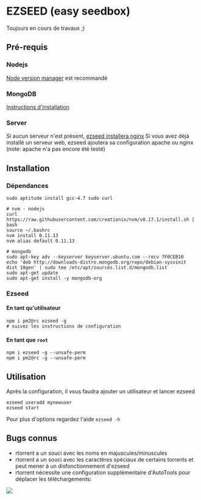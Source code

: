 EZSEED (easy seedbox)
===

Toujours en cours de travaux ;)

## Pré-requis

### Nodejs
[Node version manager](https://github.com/creationix/nvm) est recommandé

### MongoDB
[Instructions d'installation](http://docs.mongodb.org/manual/installation/)

### Server
Si aucun serveur n'est présent, [ezseed installera nginx](https://github.com/ezseed/ezseed/blob/master/scripts/server.sh)
Si vous avez déjà installé un serveur web, ezseed ajoutera sa configuration apache ou nginx (note: apache n'a pas encore été testé)

## Installation

### Dépendances

```
sudo aptitude install gcc-4.7 sudo curl

# nvm - nodejs
curl https://raw.githubusercontent.com/creationix/nvm/v0.17.1/install.sh | bash
source ~/.bashrc
nvm install 0.11.13
nvm alias default 0.11.13

# mongodb
sudo apt-key adv --keyserver keyserver.ubuntu.com --recv 7F0CEB10
echo 'deb http://downloads-distro.mongodb.org/repo/debian-sysvinit dist 10gen' | sudo tee /etc/apt/sources.list.d/mongodb.list
sudo apt-get update
sudo apt-get install -y mongodb-org

```

### Ezseed

#### En tant qu'utilisateur
```
npm i pm2@rc ezseed -g
# suivez les instructions de configuration
```

#### En tant que `root`

```
npm i ezseed -g --unsafe-perm
npm i pm2@rc -g --unsafe-perm
```


## Utilisation

Après la configuration, il vous faudra ajouter un utilisateur et lancer ezseed

```
ezseed useradd mynewuser
ezseed start
```

Pour plus d'options regardez l'aide `ezseed -h`

## Bugs connus

- rtorrent a un souci avec les noms en majuscules/minuscules
- rtorrent a un souci avec les caractères spéciaux de certains torrents et peut mener à un disfonctionnement d'ezseed
- rtorrent nécessite une configuration supplémentaire d'AutoTools pour déplacer les téléchargements:

![](https://camo.githubusercontent.com/a278375b20071e41ed233b5f6b1e8936222ae0bf/687474703a2f2f7777772e7a75706d6167652e65752f692f687052455238336376472e706e67)
